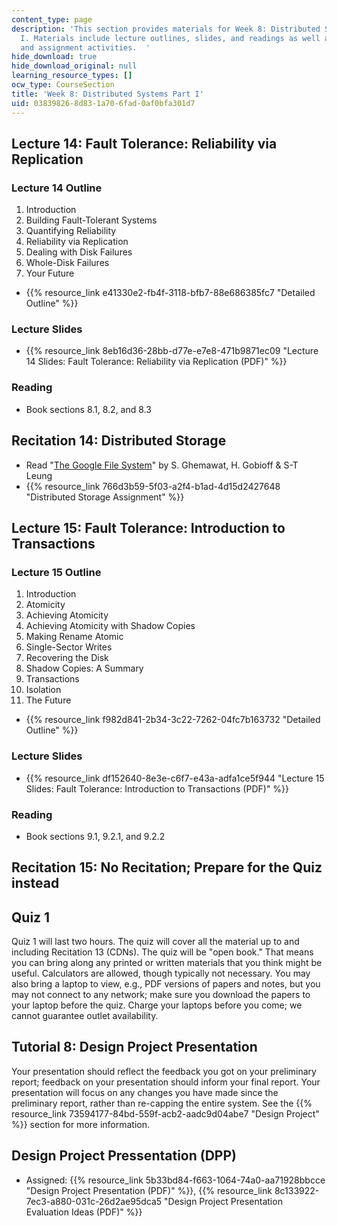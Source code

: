 ```yaml
---
content_type: page
description: 'This section provides materials for Week 8: Distributed Systems Part
  I. Materials include lecture outlines, slides, and readings as well as recitation
  and assignment activities.  '
hide_download: true
hide_download_original: null
learning_resource_types: []
ocw_type: CourseSection
title: 'Week 8: Distributed Systems Part I'
uid: 03839826-8d83-1a70-6fad-0af0bfa301d7
---
```


Lecture 14: Fault Tolerance: Reliability via Replication
--------------------------------------------------------

### Lecture 14 Outline

1.  Introduction
2.  Building Fault-Tolerant Systems
3.  Quantifying Reliability
4.  Reliability via Replication
5.  Dealing with Disk Failures
6.  Whole-Disk Failures
7.  Your Future

*   {{% resource_link e41330e2-fb4f-3118-bfb7-88e686385fc7 "Detailed Outline" %}}

### Lecture Slides

*   {{% resource_link 8eb16d36-28bb-d77e-e7e8-471b9871ec09 "Lecture 14 Slides: Fault Tolerance: Reliability via Replication (PDF)" %}}

### Reading

*   Book sections 8.1, 8.2, and 8.3

Recitation 14: Distributed Storage
----------------------------------

*   Read "[The Google File System](https://ai.google/research/pubs/pub51)" by S. Ghemawat, H. Gobioff & S-T Leung
*   {{% resource_link 766d3b59-5f03-a2f4-b1ad-4d15d2427648 "Distributed Storage Assignment" %}}

Lecture 15: Fault Tolerance: Introduction to Transactions
---------------------------------------------------------

### Lecture 15 Outline

1.  Introduction
2.  Atomicity
3.  Achieving Atomicity
4.  Achieving Atomicity with Shadow Copies
5.  Making Rename Atomic
6.  Single-Sector Writes
7.  Recovering the Disk
8.  Shadow Copies: A Summary
9.  Transactions
10.  Isolation
11.  The Future

*   {{% resource_link f982d841-2b34-3c22-7262-04fc7b163732 "Detailed Outline" %}}

### Lecture Slides

*   {{% resource_link df152640-8e3e-c6f7-e43a-adfa1ce5f944 "Lecture 15 Slides: Fault Tolerance: Introduction to Transactions (PDF)" %}}

### Reading

*   Book sections 9.1, 9.2.1, and 9.2.2

Recitation 15: No Recitation; Prepare for the Quiz instead
----------------------------------------------------------

Quiz 1
------

Quiz 1 will last two hours. The quiz will cover all the material up to and including Recitation 13 (CDNs). The quiz will be "open book." That means you can bring along any printed or written materials that you think might be useful. Calculators are allowed, though typically not necessary. You may also bring a laptop to view, e.g., PDF versions of papers and notes, but you may not connect to any network; make sure you download the papers to your laptop before the quiz. Charge your laptops before you come; we cannot guarantee outlet availability.

Tutorial 8: Design Project Presentation
---------------------------------------

Your presentation should reflect the feedback you got on your preliminary report; feedback on your presentation should inform your final report. Your presentation will focus on any changes you have made since the preliminary report, rather than re-capping the entire system. See the {{% resource_link 73594177-84bd-559f-acb2-aadc9d04abe7 "Design Project" %}} section for more information.

Design Project Pressentation (DPP)
----------------------------------

*   Assigned: {{% resource_link 5b33bd84-f663-1064-74a0-aa71928bbcce "Design Project Presentation (PDF)" %}}, {{% resource_link 8c133922-7ec3-a880-031c-26d2ae95dca5 "Design Project Presentation Evaluation Ideas (PDF)" %}}